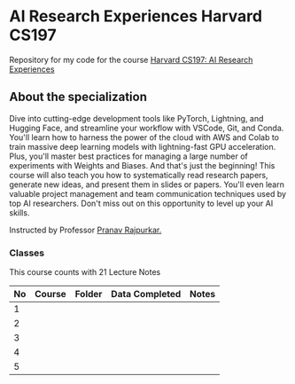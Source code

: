 # AI Research Experiences Harvard CS197
Repository for my code for the course [Harvard CS197: AI Research Experiences](https://www.cs197.seas.harvard.edu/)

## About the specialization
Dive into cutting-edge development tools like PyTorch, Lightning, and Hugging Face, and streamline your workflow with VSCode, Git, and Conda. You'll learn how to harness the power of the cloud with AWS and Colab to train massive deep learning models with lightning-fast GPU acceleration. Plus, you'll master best practices for managing a large number of experiments with Weights and Biases. And that's just the beginning! This course will also teach you how to systematically read research papers, generate new ideas, and present them in slides or papers. You'll even learn valuable project management and team communication techniques used by top AI researchers. Don't miss out on this opportunity to level up your AI skills.

Instructed by Professor [Pranav Rajpurkar.](https://pranavrajpurkar.com/)

### Classes
This course counts with 21 Lecture Notes

| No | Course | Folder | Data Completed | Notes |
|----|---------|---------|----------------|--------|
| 1  |         |         |                |        |
| 2  |         |         |                |        |
| 3  |         |         |                |        |
| 4  |         |         |                |        |
| 5  |         |         |                |        |

